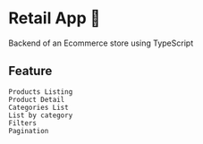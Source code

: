 # Retail App :convenience_store:
Backend of an Ecommerce store using TypeScript
 ## Feature
    Products Listing
    Product Detail
    Categories List
    List by category
    Filters
    Pagination
